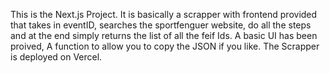 This is the Next.js Project.
It is basically a scrapper with frontend provided that takes in eventID, searches the sportfenguer website, do all the steps and at the end simply returns the list of all the feif Ids. 
A basic UI has been proived, A function to allow you to copy the JSON if you like. 
The Scrapper is deployed on Vercel. 
